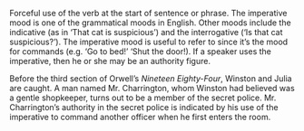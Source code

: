 Forceful use of the verb at the start of sentence or phrase. The imperative mood is one of the grammatical moods in English. Other moods include the indicative (as in ‘That cat is suspicious’) and the interrogative (‘Is that cat suspicious?’). The imperative mood is useful to refer to since it’s the mood for commands (e.g. ‘Go to bed!’ ‘Shut the door!). If a speaker uses the imperative, then he or she may be an authority figure.

Before the third section of Orwell’s _Nineteen Eighty-Four_, Winston and Julia are caught. A man named Mr. Charrington, whom Winston had believed was a gentle shopkeeper, turns out to be a member of the secret police. Mr. Charrington’s authority in the secret police is indicated by his use of the imperative to command another officer when he first enters the room.